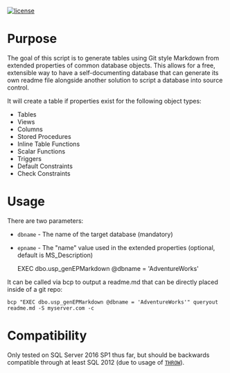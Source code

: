 [![license](https://img.shields.io/github/license/mashape/apistatus.svg)]()

# Purpose
The goal of this script is to generate tables using Git style Markdown from extended properties of common database objects. This allows for a free, extensible way to have a self-documenting database that can generate its own readme file alongside another solution to script a database into source control. 

It will create a table if properties exist for the following object types:

- Tables
- Views
- Columns
- Stored Procedures
- Inline Table Functions
- Scalar Functions
- Triggers
- Default Constraints
- Check Constraints

# Usage
There are two parameters:

 - `dbname` - The name of the target database (mandatory)
 - `epname` - The "name" value used in the extended properties (optional, default is MS_Description) 

    EXEC dbo.usp_genEPMarkdown @dbname = 'AdventureWorks'

It can be called via bcp to output a readme.md that can be directly placed inside of a git repo:

    bcp "EXEC dbo.usp_genEPMarkdown @dbname = 'AdventureWorks'" queryout readme.md -S myserver.com -c

# Compatibility
Only tested on SQL Server 2016 SP1 thus far, but should be backwards compatible through at least SQL 2012 (due to usage of [`THROW`](https://docs.microsoft.com/en-us/sql/t-sql/language-elements/throw-transact-sql)). 